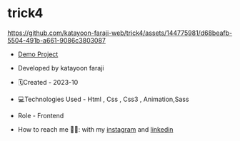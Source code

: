 # trick4
https://github.com/katayoon-faraji-web/trick4/assets/144775981/d68beafb-5504-491b-a661-9086c3803087


- [Demo Project](https://katayoon-faraji-web.github.io/trick4/)

- Developed by katayoon faraji

- 🗓️Created - 2023-10

- 💻Technologies Used - Html , Css , Css3 , Animation,Sass

- Role - Frontend

- How to reach me 👩🏻: with my [instagram](https://instagram.com/katayoon_faraji_web) and [linkedin](https://www.linkedin.com/in/katayoon-faraji-web-3b722b207r)
